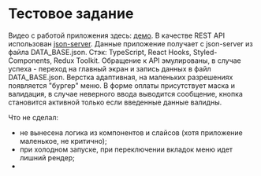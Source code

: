 # Тестовое задание
Видео с работой приложения здесь: [демо](https://youtu.be/8Q1WXoCWqNs).
В качестве REST API использован [json-server](https://www.npmjs.com/package/json-server).
Данные приложение получает с json-server из файла DATA_BASE.json.
Стэк: TypeScript, React Hooks, Styled-Components, Redux Toolkit.
Обращение к API эмулированы, в случае успеха - переход на главный экран и запись данных в файл DATA_BASE.json.
Верстка адаптивная, на маленьких разрешениях появляется "бургер" меню.
В форме оплаты присутствует маска и валидация, в случае неверного ввода выводится сообщение, 
кнопка становится активной только если введенные данные валидны.

Что не сделал:
 - не вынесена логика из компонентов и слайсов (хотя приложение маленькое, не критично);
 - при холодном запуске, при переключении вкладок меню идет лишний рендер;
 - 
